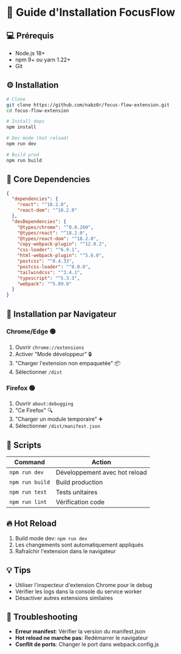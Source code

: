 # 📍 Guide d'Installation FocusFlow

## 💻 Prérequis

- Node.js 18+ 
- npm 9+ ou yarn 1.22+
- Git

## ⚙️ Installation

```bash
# Clone
git clone https://github.com/nabz0r/focus-flow-extension.git
cd focus-flow-extension

# Install deps
npm install

# Dev mode (hot reload)
npm run dev

# Build prod
npm run build
```

## 💪 Core Dependencies

```json
{
  "dependencies": {
    "react": "^18.2.0",
    "react-dom": "^18.2.0"
  },
  "devDependencies": {
    "@types/chrome": "^0.0.260",
    "@types/react": "^18.2.0",
    "@types/react-dom": "^18.2.0",
    "copy-webpack-plugin": "^12.0.2",
    "css-loader": "^6.9.1",
    "html-webpack-plugin": "^5.6.0",
    "postcss": "^8.4.33",
    "postcss-loader": "^8.0.0",
    "tailwindcss": "^3.4.1",
    "typescript": "^5.3.3",
    "webpack": "^5.89.0"
  }
}
```

## 📱 Installation par Navigateur

### Chrome/Edge 🟢
1. Ouvrir `chrome://extensions`
2. Activer "Mode développeur" 🔒
3. "Charger l'extension non empaquetée" 📦
4. Sélectionner `/dist`

### Firefox 🟢
1. Ouvrir `about:debugging`
2. "Ce Firefox" 🔍
3. "Charger un module temporaire" ➕
4. Sélectionner `/dist/manifest.json`

## 🔧 Scripts

| Command | Action |
|---------|--------|
| `npm run dev` | Développement avec hot reload |
| `npm run build` | Build production |
| `npm run test` | Tests unitaires |
| `npm run lint` | Vérification code |

## 🔥 Hot Reload

1. Build mode dev: `npm run dev`
2. Les changements sont automatiquement appliqués
3. Rafraîchir l'extension dans le navigateur

## 💡 Tips

- Utiliser l'inspecteur d'extension Chrome pour le debug
- Vérifier les logs dans la console du service worker
- Désactiver autres extensions similaires

## 👮 Troubleshooting

- **Erreur manifest**: Vérifier la version du manifest.json
- **Hot reload ne marche pas**: Redémarrer le navigateur
- **Conflit de ports**: Changer le port dans webpack.config.js